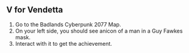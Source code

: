 ## V for Vendetta

1. Go to the Badlands Cyberpunk 2077 Map.
2. On your left side, you should see anicon of a man in a Guy Fawkes mask.
3. Interact with it to get the achievement.